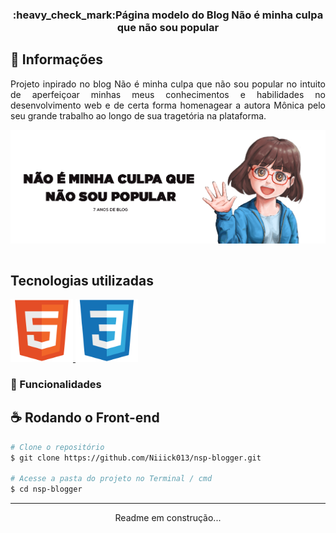 <h3 align="center">
    :heavy_check_mark:Página modelo do Blog Não é minha culpa que não sou popular
</h3>

## 🔖 Informações



<p align="justify">Projeto inpirado no blog Não é minha culpa que não sou popular no intuito de aperfeiçoar minhas meus conhecimentos e habilidades no desenvolvimento web
e de certa forma homenagear a autora Mônica pelo seu grande trabalho ao longo de sua tragetória
na plataforma.</p>

<img src="images/capa-blog.png" alt="" style="display: block; background-color: white; width: 800px;"></img>
<br>

## Tecnologias utilizadas

<a href="https://developer.mozilla.org/pt-BR/docs/Web/HTML">
    <img src="https://raw.githubusercontent.com/devicons/devicon/master/icons/html5/html5-original.svg" alt="HTML" width="100" height="100">
</a>

<a href="https://developer.mozilla.org/pt-BR/docs/Web/CSS">
    <img alt="CSS" height="100" width="100" src="https://raw.githubusercontent.com/devicons/devicon/master/icons/css3/css3-original.svg">
</a>

### :memo: Funcionalidades

## ☕ Rodando o Front-end

```bash
# Clone o repositório
$ git clone https://github.com/Niiick013/nsp-blogger.git

# Acesse a pasta do projeto no Terminal / cmd
$ cd nsp-blogger


```

<hr>
<p style="text-align: center;">Readme em construção...</p>